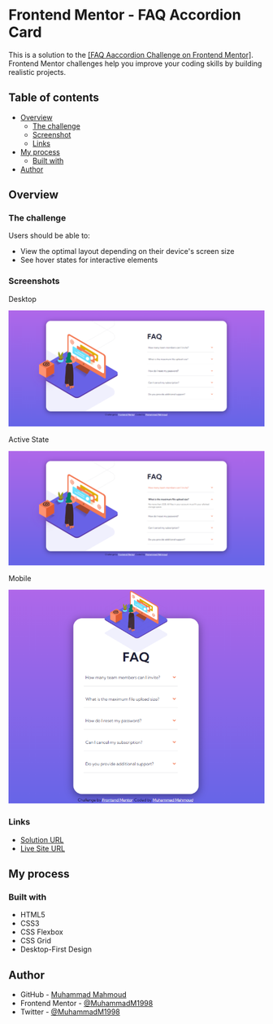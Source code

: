 # Frontend Mentor - FAQ Accordion Card

This is a solution to the [[FAQ Aaccordion Challenge on Frontend Mentor]](https://www.frontendmentor.io/challenges/faq-accordion-card-XlyjD0Oam).
Frontend Mentor challenges help you improve your coding skills by building realistic projects.

## Table of contents

-   [Overview](#overview)
    -   [The challenge](#the-challenge)
    -   [Screenshot](#screenshot)
    -   [Links](#links)
-   [My process](#my-process)
    -   [Built with](#built-with)
-   [Author](#author)

## Overview

### The challenge

Users should be able to:

-   View the optimal layout depending on their device's screen size
-   See hover states for interactive elements

### Screenshots

Desktop

![Screenshot-Desktop.png](images/Screenshot-Desktop.png)

Active State

![Screenshot-ActiveState.png](images/Screenshot-ActiveState.png)

Mobile

![Screenshot-Mobile.png](images/Screenshot-Mobile.png)

### Links

-   [Solution URL](https://github.com/MuhammadM1998/FrontendMentor-FAQ-Accordion-Card)
-   [Live Site URL](https://muhammadm1998.github.io/FrontendMentor-FAQ-Accordion-Card/)

## My process

### Built with

-   HTML5
-   CSS3
-   CSS Flexbox
-   CSS Grid
-   Desktop-First Design

## Author

-   GitHub - [Muhammad Mahmoud](https://github.com/MuhammadM1998)
-   Frontend Mentor - [@MuhammadM1998](https://www.frontendmentor.io/profile/MuhammadM1998)
-   Twitter - [@MuhammadM1998](https://www.twitter.com/MuhammadM1998)
